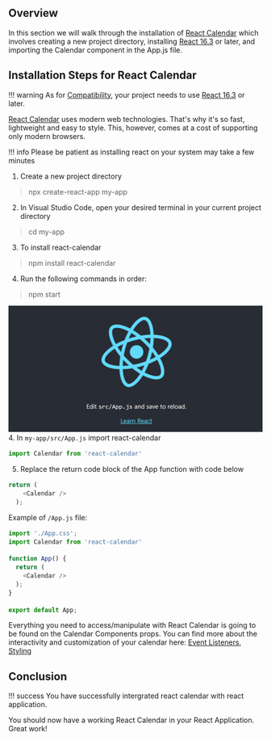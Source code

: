 <link rel="stylesheet" href="../../stylesheets/extra.css" />

## Overview
In this section we will walk through the installation of [React Calendar](https://www.npmjs.com/package/react-calendar) which involves creating a new project directory, installing [React 16.3](https://react.dev/) or later, and importing the Calendar component in the App.js file. 

## Installation Steps for React Calendar

!!! warning
    As for [Compatibility](https://github.com/wojtekmaj/react-calendar#compatibility), your project needs to use [React 16.3](https://react.dev/) or later.

[React Calendar](https://www.npmjs.com/package/react-calendar) uses modern web technologies. That's why it's so fast, lightweight and easy to style. This, however, comes at a cost of supporting only modern browsers.
 
!!! info
    Please be patient as installing react on your system may take a few minutes
 
1. Create a new project directory
  > npx create-react-app my-app
2. In Visual Studio Code, open your desired terminal in your current project directory
  > cd my-app
3. To install react-calendar
  > npm install react-calendar
4. Run the following commands in order:
  > npm start

![image of react app](../images/reactexample.png "Upon installing react")
4. In `my-app/src/App.js` import react-calendar
```js
import Calendar from 'react-calendar'
```
5. Replace the return code block of the App function with code below 
```js
return (
    <Calendar />
  );
```

Example of `/App.js` file:
```js
import './App.css';
import Calendar from 'react-calendar'

function App() {
  return (
    <Calendar />
  );
}

export default App;
```

Everything you need to access/manipulate with React Calendar is going to be found on the Calendar Components props. You can find more about the interactivity and customization of your calendar here: <a href='../eventlistener/'>Event Listeners</a>, <a href='../styling/'>Styling</a>



## Conclusion

<!-- !!! warning
    Specifies content that must be read before proceeding.

!!! Info
    Indicates additional information or tips. -->

!!! success
    You have successfully intergrated react calendar with react application.

  You should now have a working React Calendar in your React Application. Great work!